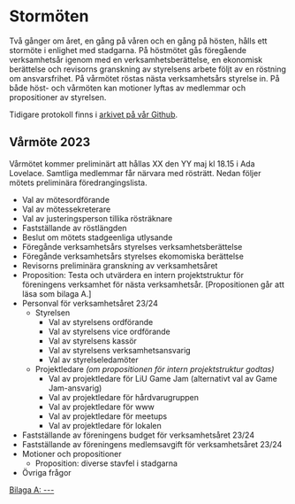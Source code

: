 # Stormöten

Två gånger om året, en gång på våren och en gång på hösten, hålls ett stormöte i
enlighet med stadgarna. På höstmötet gås föregående verksamhetsår igenom med en
verksamhetsberättelse, en ekonomisk berättelse och revisorns granskning av
styrelsens arbete följt av en röstning om ansvarsfrihet. På vårmötet röstas
nästa verksamhetsårs styrelse in. På både höst- och vårmöten kan motioner lyftas
av medlemmar och propositioner av styrelsen.

Tidigare protokoll finns i [arkivet på vår Github](https://github.com/lithekod/stormoten).

## Vårmöte 2023

Vårmötet kommer preliminärt att hållas XX den YY maj kl 18.15 i Ada Lovelace.
Samtliga medlemmar får närvara med rösträtt. Nedan följer mötets preliminära
föredrangingslista.

- Val av mötesordförande
- Val av mötessekreterare
- Val av justeringsperson tillika rösträknare
- Fastställande av röstlängden
- Beslut om mötets stadgeenliga utlysande
- Föregånde verksamhetsårs styrelses verksamhetsberättelse
- Föregånde verksamhetsårs styrelses ekomomiska berättelse
- Revisorns preliminära granskning av verksamhetsåret
- Proposition: Testa och utvärdera en intern projektstruktur för föreningens
  verksamhet för nästa verksamhetsår. [Propositionen går att läsa som bilaga A.]
- Personval för verksamhetsåret 23/24
  - Styrelsen
    - Val av styrelsens ordförande
    - Val av styrelsens vice ordförande
    - Val av styrelsens kassör
    - Val av styrelsens verksamhetsansvarig
    - Val av styrelseledamöter
  - Projektledare _(om propositionen för intern projektstruktur godtas)_
    - Val av projektledare för LiU Game Jam (alternativt val av Game
      Jam-ansvarig)
    - Val av projektledare för hårdvarugruppen
    - Val av projektledare för www
    - Val av projektledare för meetups
    - Val av projektledare för lokalen
- Fastställande av föreningens budget för verksamhetsåret 23/24
- Fastställande av föreningens medlemsavgift för verksamhetsåret 23/24
- Motioner och propositioner
  - Proposition: diverse stavfel i stadgarna
- Övriga frågor

[Bilaga A: ---]()

<!--
Exempel på föredragningslistor för vårmöten och höstmöten

**Kopiera** gärna nedastående lista så slipper vi jaga fram föredragningslistor
från arkivet, en gammal git-commit eller stadgarna (ew).

## Vårmöte

- Val av mötesordförande
- Val av mötessekreterare
- Val av justeringsperson tillika rösträknare
- Fastställande av röstlängden
- Beslut om mötets stadgeenliga utlysande
- Föregånde verksamhetsårs styrelses verksamhetsberättelse
- Föregånde verksamhetsårs styrelses ekomomiska berättelse
- Revisorns preliminära granskning av verksamhetsåret
- Personval för verksamhetsåret XX/YY
  - Styrelsen:
    - Val av styrelsens ordförande
    - Val av styrelsens vice ordförande
    - Val av styrelsens kassör
    - Val av styrelsens verksamhetsansvarig
    - Val av styrelseledamöter
  - Projektledare:
    - Val av projektledare för LiU Game Jam
    - Val av projektledare för hårdvarugruppen
    - Val av projektledare för www
    - Val av projektledare för meetups
    - Val av projektledare för lokalen
  - Val av revisor
- Fastställande av föreningens budget för verksamhetsåret XX/YY
- Fastställande av föreningens medlemsavgift för verksamhetsåret XX/YY
- Motioner och propositioner
- Övriga frågor

## Höstmöte

- Val av mötesordförande
- Val av mötessekreterare
- Val av justeringsperson tillika rösträknare
- Fastställande av röstlängden
- Beslut om mötets stadgeenliga utlysande
- Föregånde verksamhetsårs styrelses verksamhetsberättelse
- Föregånde verksamhetsårs styrelses ekomomiska berättelse
- Revisorns granskning av föregående verksamhetsårs styrelses arbete
- Beslut om ansvarsfrihet för föregående verksamhetsårs styrelse
- Motioner och propositioner
- Övriga frågor
-->
